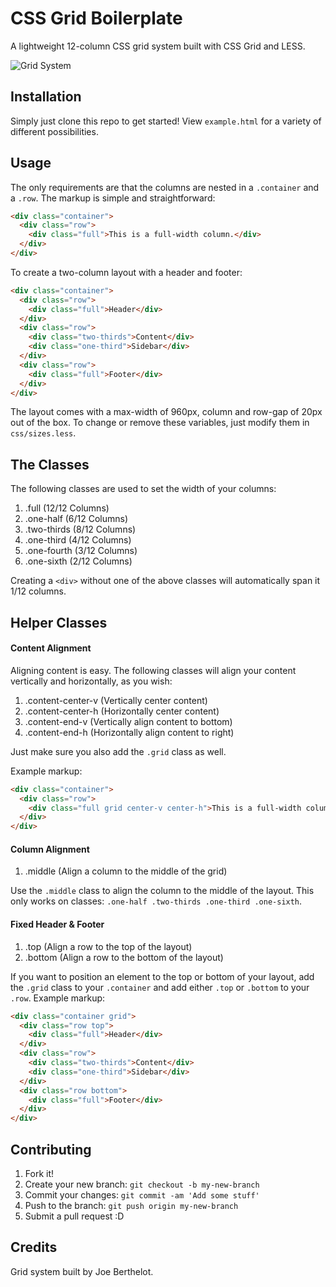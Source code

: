 # CSS Grid Boilerplate

A lightweight 12-column CSS grid system built with CSS Grid and LESS.

![Grid System](http://i.imgur.com/xCBYnOp.png)

## Installation

Simply just clone this repo to get started! View `example.html` for a variety of different possibilities.

## Usage

The only requirements are that the columns are nested in a `.container` and a `.row`.  The markup is simple and straightforward:

```html
<div class="container">
  <div class="row">
    <div class="full">This is a full-width column.</div>
  </div>
</div>
```

To create a two-column layout with a header and footer:

```html
<div class="container">
  <div class="row">
    <div class="full">Header</div>
  </div>
  <div class="row">
    <div class="two-thirds">Content</div>
    <div class="one-third">Sidebar</div>
  </div>
  <div class="row">
    <div class="full">Footer</div>
  </div>
</div>
```

The layout comes with a max-width of 960px, column and row-gap of 20px out of the box.  To change or remove these variables, just modify them in `css/sizes.less`.

## The Classes

The following classes are used to set the width of your columns:

1. .full (12/12 Columns)
2. .one-half (6/12 Columns)
3. .two-thirds (8/12 Columns)
4. .one-third (4/12 Columns)
5. .one-fourth (3/12 Columns)
6. .one-sixth (2/12 Columns)

Creating a `<div>` without one of the above classes will automatically span it 1/12 columns.

## Helper Classes

#### Content Alignment

Aligning content is easy.  The following classes will align your content vertically and horizontally, as you wish:

1. .content-center-v (Vertically center content)
2. .content-center-h (Horizontally center content)
3. .content-end-v (Vertically align content to bottom)
4. .content-end-h (Horizontally align content to right)

Just make sure you also add the `.grid` class as well.

Example markup:

```html
<div class="container">
  <div class="row">
    <div class="full grid center-v center-h">This is a full-width column and this text is centered.</div>
  </div>
</div>
```

#### Column Alignment

1. .middle (Align a column to the middle of the grid)

Use the `.middle` class to align the column to the middle of the layout.  This only works on classes: `.one-half .two-thirds .one-third .one-sixth`.

#### Fixed Header & Footer

1. .top (Align a row to the top of the layout)
2. .bottom (Align a row to the bottom of the layout)

If you want to position an element to the top or bottom of your layout, add the `.grid` class to your `.container` and add either `.top` or `.bottom` to your `.row`.  Example markup:

```html
<div class="container grid">
  <div class="row top">
    <div class="full">Header</div>
  </div>
  <div class="row">
    <div class="two-thirds">Content</div>
    <div class="one-third">Sidebar</div>
  </div>
  <div class="row bottom">
    <div class="full">Footer</div>
  </div>
</div>
```

## Contributing

1. Fork it!
2. Create your new branch: `git checkout -b my-new-branch`
3. Commit your changes: `git commit -am 'Add some stuff'`
4. Push to the branch: `git push origin my-new-branch`
5. Submit a pull request :D

## Credits

Grid system built by Joe Berthelot.

